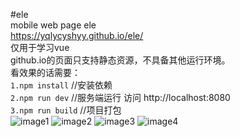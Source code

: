 #ele</br>
mobile web page ele</br>
https://yqlycyshyy.github.io/ele/</br>
仅用于学习vue</br>
github.io的页面只支持静态资源，不具备其他运行环境。</br>
看效果的话需要：</br>
`1.npm install` //安装依赖</br>
`2.npm run dev` //服务端运行 访问 http://localhost:8080</br>
`3.npm run build`  //项目打包 </br>
 ![image1](https://github.com/yqlycyshyy@163.com/ele/master/effect_image/effect_image1.png)
 ![image2](https://github.com/yqlycyshyy@163.com/ele/master/effect_image/effect_image2.png)
 ![image3](https://github.com/yqlycyshyy@163.com/ele/master/effect_image/effect_image3.png)
 ![image4](https://github.com/yqlycyshyy@163.com/ele/master/effect_image/effect_image4.png)
